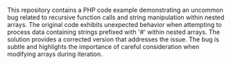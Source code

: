 This repository contains a PHP code example demonstrating an uncommon bug related to recursive function calls and string manipulation within nested arrays. The original code exhibits unexpected behavior when attempting to process data containing strings prefixed with '#' within nested arrays.  The solution provides a corrected version that addresses the issue.  The bug is subtle and highlights the importance of careful consideration when modifying arrays during iteration.